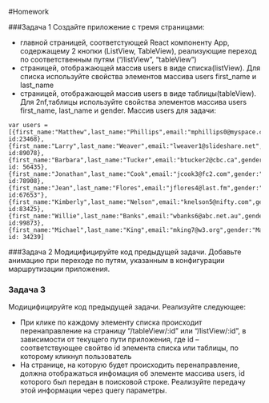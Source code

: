 #Homework 

###Задача 1 
Создайте приложение с тремя страницами: 
* главной страницей, соответстующей React компоненту App, содержащему 2 кнопки (ListView, TableView), реализующие переход по соответственным путям (“/listView”, “tableView”) 
* страницей, отображающей массив users в виде списка(listView).  Для списка используйте свойства элементов массива users first_name и last_name
* страницей, отображающей массив users в виде таблицы(tableView). Для 2nf,таблицы используйте свойства элементов массива users first_name, last_name и gender. 
Массив users для задачи: 
```
var users = [{first_name:"Matthew",last_name:"Phillips",email:"mphillips0@myspace.com",gender:"Male",ip_address:"14.241.172.154", id:23468},
{first_name:"Larry",last_name:"Weaver",email:"lweaver1@slideshare.net",gender:"Male",ip_address:"126.139.9.128", id:89078},
{first_name:"Barbara",last_name:"Tucker",email:"btucker2@cbc.ca",gender:"Female",ip_address:"92.195.229.16", id: 56435},
{first_name:"Jonathan",last_name:"Cook",email:"jcook3@fc2.com",gender:"Male",ip_address:"187.79.225.71", id:78908},
{first_name:"Jean",last_name:"Flores",email:"jflores4@last.fm",gender:"Female",ip_address:"222.197.158.249, id:67653"},
{first_name:"Kimberly",last_name:"Nelson",email:"knelson5@nifty.com",gender:"Female",ip_address:"111.174.89.57", id:83425},
{first_name:"Willie",last_name:"Banks",email:"wbanks6@abc.net.au",gender:"Male",ip_address:"97.0.19.154", id:99873},
{first_name:"Michael",last_name:"King",email:"mking7@w3.org",gender:"Male",ip_address:"149.114.62.6"}, id: 34239]
```
###Задача 2 
Модицифицируйте код предыдущей задачи. Добавьте анимацию при переходе по путям, указанным в конфигурации маршрутизации приложения. 

### Задача 3 
Модицифицируйте код предыдущей задачи. Реализуйте следующее: 
* При клике по каждому элементу списка происходит перенаправление на страницу “/tableView/:id” или “/listView/:id”, в зависимости от текущего пути приложения, где id – соответствующее свойтво id элемента списка или таблицы, по которому кликнул пользователь 
* На странице, на которую будет происходить перенаправление, должна отображаться инфомация об элементе массива users, id которого был передан в поисковой строке. Реализуйте передачу этой информации через query параметры.  
 
